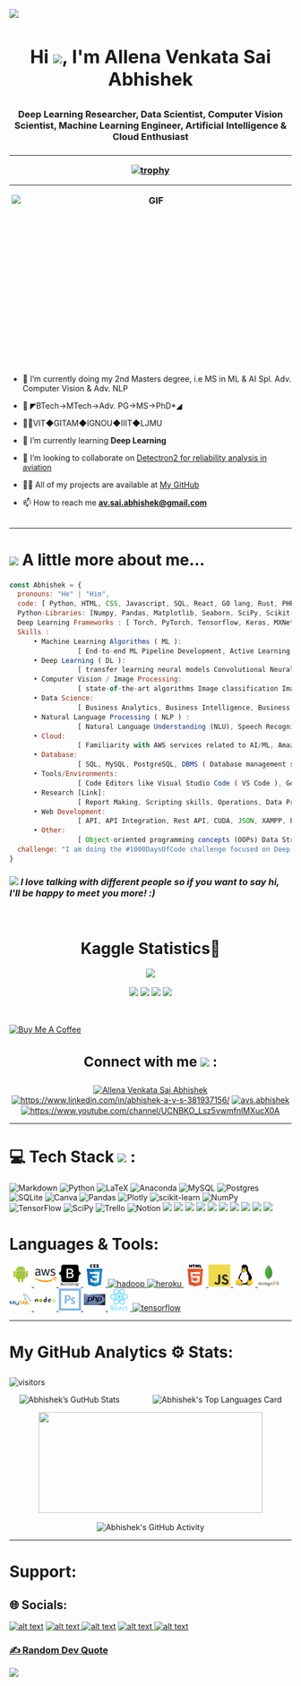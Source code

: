 ![](https://raw.githubusercontent.com/halfrost/halfrost/master/icons/header_.png)

# <b><h3 align="center">Hi <img src="https://media.giphy.com/media/hvRJCLFzcasrR4ia7z/giphy.gif" width="45px">, I'm Allena Venkata Sai Abhishek</h3></b>
  
<h3 align="center"> Deep Learning Researcher, Data Scientist, Computer Vision Scientist, Machine Learning Engineer, Artificial Intelligence & Cloud Enthusiast</h3> <h3 align="center">

<hr>

[![trophy](https://github-profile-trophy.vercel.app/?username=avs-abhishek123)](https://github.com/ryo-ma/github-profile-trophy)

<hr>
  <img align="right" alt="GIF" src="https://github.com/abhisheknaiidu/abhisheknaiidu/blob/master/code.gif?raw=true" width="500" height="320" padding: "70px" />

  
  
  ###
- 🔭 I’m currently doing my 2nd Masters degree, i.e MS in ML & AI Spl. Adv. Computer Vision & Adv. NLP 
- 🏅 ◤BTech→MTech→Adv. PG→MS→PhD*◢
- 🧑‍🎓VIT◆GITAM◆IGNOU◆IIIT◆LJMU
- 🌱 I’m currently learning **Deep Learning**

- 👯 I’m looking to collaborate on [Detectron2 for reliability analysis in aviation](https://github.com/avs-abhishek123/Detecting-and-cartooning-an-image)

- 👨‍💻 All of my projects are available at [My GitHub](https://github.com/avs-abhishek123?tab=repositories)

- 📫 How to reach me **av.sai.abhishek@gmail.com**
  <br>
  <br>
<hr>
  
# <img src="https://media.giphy.com/media/VgCDAzcKvsR6OM0uWg/giphy.gif" width="50"> A little more about me...  
  
  
```javascript
const Abhishek = {
  pronouns: "He" | "Him",
  code: [ Python, HTML, CSS, Javascript, SQL, React, GO lang, Rust, PHP, C++, Java],
  Python-Libraries: [Numpy, Pandas, Matplotlib, Seaborn, SciPy, Scikit-learn ( Sklearn ), Beautifulsoup, urllib, Selenium, Tweepy, Albumentations, Augmentors, Imgaug, scikit-image, Torchvision, Python Image Library ( PIL ), OpenCV, Detectron2, ImageAI ]
  Deep Learning Frameworks : [ Torch, PyTorch, Tensorflow, Keras, MXNet, Caffe ],
  Skills : 
      •	Machine Learning Algorithms ( ML ):  
                 [ End-to-end ML Pipeline Development, Active Learning, Supervised learning, Unsupervised learning, Semi-supervised learning, Reinforcement learning, Classification, Binary Classification, Multiclass Classification, Regression, Linear regression, Logistic regression, Simple linear regression, Multiple linear regression, Regression analysis, Lasso regression, Ridge regression, Polynomial regression, K-nearest neighbors algorithm, Knn (K Nearest Neighbours), K Nearest Neighbour (Knn), Clustering, Cluster analysis, Hierarchical clustering, k-means clustering, Dbscan Clustering, Mean Shift Clustering, Decision trees, Decision-making, Decision tree learning, Bernoulli Naive Bayes, Logistic Regression, Naive Bayes classifier, Random forest, Support Vector Machines (SVM), XGBoost, Boosting, AdaBoost, Gradient boosting, ROC, AUC, R squared, RMS, Recall rate, Principal component analysis ( PCA ), Data Encoding, One hot encoding, FI Score ],
      •	Deep Learning ( DL ): 
                 [ transfer learning neural models Convolutional Neural Networks (CNN), Recurrent neural network (RNN), Artificial neural networks (ANN), Neural Network (NN), Dimensionality Reduction, ResNet, Encoder, Decoder, Long Short-term Memory (LSTM), GRU, MLops, MLflow, Optimization, Normalizing Flows, Generative Models like GANs, Backpropagation, Gradient descent, Stochastic gradient descent, Activation Functions, Autoencoders, Encoder, Decoder, Regularization, Deep Learning Frameworks or Deep Learning Toolkits like Torch, PyTorch, Tensorflow, Keras, MXNet, Caffe ], 
      •	Computer Vision / Image Processing: 
                 [ state-of-the-art algorithms Image classification Image localization Image recognition Image Detection, Image Analytics, Image Segmentation, Instance Segmentation, Object tracking, Image & Video Understanding, Manipulation and Synthesis, Video Analytics, Video Segmentation, YOLO, Single Shot Detector (SSD), Scale-invariant feature transform algorithm (SIFT), Viola-Jones, Mean-shift algorithm for fast tracking of object, feature-point extraction, Histogram of Oriented Gradients (HOG), Region-based Fully Convolutional Network (R-FCN), R-CNN, Mask R-CNN, Fast R-CNN, Faster R-CNN, RetinaNet, Blitznet Digital image processing in Remote Sensing, Image restoration, Image rectification, Noise removal, Destipping, Image Enhancement, Histogram Equalization, Image transformation, Image reconstruction, Geographic Information System ( GIS ), Geospatial data, Vector data model, Raster data model ],
      •	Data Science:  
                 [ Business Analytics, Business Intelligence, Business Analysis, Risk Analysis Data Mining, Web Scraping, Web Crawling, Structured data, Unstructured data, Data Ingestion, Data Wrangling, Data Analysis, Data quality and validation, Data Analytics, Data Modelling, Relational modelling, dimensional modelling, ETL, Data frames, Feature Engineering, Panda Series, E-commerce Analytics, Marketing Analytics, Customer analytics, Google Analytics, manipulating/transforming data, model selection, model training, cross-validation, correlation, F-Test, T-Test, Chi square test, Deployment at scale, Data Preprocessing, Data Cleaning, Data wrangling, Data Warehousing, Exploratory Data Analysis ( EDA ) , Data Augmentation, Pattern Recognition, Critical and Analytic Problem Solving, Text Analytics, Market basket analysis, Data Visualization, Linear Algebra, Calculus, Statistics, Statistical Analysis, statistical modelling such as predictive modeling, churn analysis, time series forecasting, Autoregressive integrated moving average ( ARIMA ), Mathematics, Hypothesis Testing, R, ggplot, Gaussian Models, Bayesian models, graph analytics, KPIs, MS Excel, Dashboard, Tableau, text analytics, Audio Analytics, Scatter Plot, Word Cloud, Heat Map ],
      •	Natural Language Processing ( NLP ) :  
                 [ Natural Language Understanding (NLU), Speech Recognition, Transformers, HuggingFace, T5 transformers, GPT3, , BERT, Spacy, Tokenization, Stemming, Lemmatization, Bag of words, Word2Vec, Universal Sentence Encoder, Entity Extraction ]
      •	Cloud:  
                 [ Familiarity with AWS services related to AI/ML, Amazon Web Services, Amazon EMR, AWS Lambda, SageMaker, Machine Learning, IoT, Amazon DynamoDB, Amazon S3, Amazon EC2 Container Service, Green Grass etc. Data warehousing, Microsoft Azure Synapse, MS Azure Data lake Gen, Azure Data Storage, Google Cloud Platform ( GCP ), Workflow management engines or data-oriented workflow orchestration frameworks like Apache Airflow, Snowflake, Big data platforms like Apache Spark, Hadoop ]
      •	Database:  
                 [ SQL, MySQL, PostgreSQL, DBMS ( Database management systems ), Microsoft SQL Server Management Studio, T-SQL ],
      •	Tools/Environments:  
                 [ Code Editors like Visual Studio Code ( VS Code ), Google Colab, Jupyter Notebook, Distributed Systems, distributed computing, GPU, TPU ],
      •	Research [Link]:  
                 [ Report Making, Scripting skills, Operations, Data Presentation Skills, Interpersonal Communication, Microsoft Office, Microsoft PowerPoint, Hands-on experience and project-based learning, Record of delivering large analytical solutions with business impact, Auditing, Applied Research, Effective Communicator ],
      •	Web Development:  
                 [ API, API Integration, Rest API, CUDA, JSON, XAMPP, PHPmyadmin, Postman, HTML, HTML5, CSS, JavaScript, JSON, XML, Flask, Flask RESTful, GO, GOlang, Rust, Node JS, Chatbots, Web designing, Front end Web Development, CRUD application ],
      •	Other:  
                 [ Object-oriented programming concepts (OOPs) Data Structures and algorithms ( DSA ), Code Refactoring, OO language, Python, C++, C, Algorithm Development, Open Source Projects, Django, Docker, Pyspark, Software Development Life Cycle ( SLDC ), debugging,  YAML, continuous integration and delivery (CI/CD) pipelines, Software development environment, Code management, Version Control System, GIT, bash, Github, Gitlab, Artificial Intelligence (AI), Agile Methodologies, Agile team environment, Test Automation Frameworks, A/B testing, Unit Testing, Windows, Linux, Ubuntu, Tmux, Screen, Linux server, WSL, Atlassian, Ticketing Software, JIRA, Invision, Confluence, Canva, Filmora, tinyML, Explainable AI, SHAP, Conversational AI tools - Kore.ai, Responsible AI ],
  challenge: "I am doing the #1000DaysOfCode challenge focused on Deep learning, Data Science, Computer Vision & NLP"
}
```
  
### <img src="https://media.giphy.com/media/LnQjpWaON8nhr21vNW/giphy.gif" width="60"> <em><b>I love talking with different people</b> so if you want to say <b>hi, I'll be happy to meet you more!</b> :)</em></h3>

<br>
<h1 align="center">Kaggle Statistics🥇</h1>
<div align="center">
<a href="https://www.kaggle.com/abhishek14398"><img src="https://road-to-kaggle-grandmaster.vercel.app/api/simple/abhishek14398" /></a>
</div>
<p align="center">
<img src="https://road-to-kaggle-grandmaster.vercel.app/api/badges/abhishek14398/competitions" />
<img src="https://road-to-kaggle-grandmaster.vercel.app/api/badges/abhishek14398/dataset" />
<img src="https://road-to-kaggle-grandmaster.vercel.app/api/badges/abhishek14398/notebook" />
<img src="https://road-to-kaggle-grandmaster.vercel.app/api/badges/abhishek14398/discussion" />
</p>
<br>

<br>
<a href="https://www.buymeacoffee.com/abhishekavs" target="_blank"><img src="https://cdn.buymeacoffee.com/buttons/default-orange.png" alt="Buy Me A Coffee" height="41" width="174"></a>
<br>

## <b><h3 align="center">Connect with me <img src="https://media.giphy.com/media/mGcNjsfWAjY5AEZNw6/giphy.gif" width="50"> :</h3></b>
<p align="center">
<a href="https://twitter.com/avs_abhishek" target="blank"><img align="center" src="https://raw.githubusercontent.com/rahuldkjain/github-profile-readme-generator/master/src/images/icons/Social/twitter.svg" alt="Allena Venkata Sai Abhishek" height="30" width="40" /></a>
<a href="https://www.linkedin.com/in/abhishek-a-v-s-381937156/" target="blank"><img align="center" src="https://raw.githubusercontent.com/rahuldkjain/github-profile-readme-generator/master/src/images/icons/Social/linked-in-alt.svg" alt="https://www.linkedin.com/in/abhishek-a-v-s-381937156/" height="30" width="40" /></a>
<a href="https://www.instagram.com/avs.abhishek/" target="blank"><img align="center" src="https://raw.githubusercontent.com/rahuldkjain/github-profile-readme-generator/master/src/images/icons/Social/instagram.svg" alt="avs.abhishek" height="30" width="40" /></a>
<a href="https://www.youtube.com/channel/UCNBKO_Lsz5vwmfnlMXucX0A/" target="blank"><img align="center" src="https://raw.githubusercontent.com/rahuldkjain/github-profile-readme-generator/master/src/images/icons/Social/youtube.svg" alt="https://www.youtube.com/channel/UCNBKO_Lsz5vwmfnlMXucX0A" height="30" width="40" /></a>
</p>
<hr>




# 💻 Tech Stack <img src="https://media.giphy.com/media/WUlplcMpOCEmTGBtBW/giphy.gif" width="30"> :
![Markdown](https://img.shields.io/badge/markdown-%23000000.svg?style=plastic&logo=markdown&logoColor=white) ![Python](https://img.shields.io/badge/python-3670A0?style=plastic&logo=python&logoColor=ffdd54) ![LaTeX](https://img.shields.io/badge/latex-%23008080.svg?style=plastic&logo=latex&logoColor=white) ![Anaconda](https://img.shields.io/badge/Anaconda-%2344A833.svg?style=plastic&logo=anaconda&logoColor=white) ![MySQL](https://img.shields.io/badge/mysql-%2300f.svg?style=plastic&logo=mysql&logoColor=white) ![Postgres](https://img.shields.io/badge/postgres-%23316192.svg?style=plastic&logo=postgresql&logoColor=white) ![SQLite](https://img.shields.io/badge/sqlite-%2307405e.svg?style=plastic&logo=sqlite&logoColor=white) ![Canva](https://img.shields.io/badge/Canva-%2300C4CC.svg?style=plastic&logo=Canva&logoColor=white) ![Pandas](https://img.shields.io/badge/pandas-%23150458.svg?style=plastic&logo=pandas&logoColor=white) ![Plotly](https://img.shields.io/badge/Plotly-%233F4F75.svg?style=plastic&logo=plotly&logoColor=white) ![scikit-learn](https://img.shields.io/badge/scikit--learn-%23F7931E.svg?style=plastic&logo=scikit-learn&logoColor=white) ![NumPy](https://img.shields.io/badge/numpy-%23013243.svg?style=plastic&logo=numpy&logoColor=white) ![TensorFlow](https://img.shields.io/badge/TensorFlow-%23FF6F00.svg?style=plastic&logo=TensorFlow&logoColor=white) ![SciPy](https://img.shields.io/badge/SciPy-%230C55A5.svg?style=plastic&logo=scipy&logoColor=%white) ![Trello](https://img.shields.io/badge/Trello-%23026AA7.svg?style=plastic&logo=Trello&logoColor=white) ![Notion](https://img.shields.io/badge/Notion-%23000000.svg?style=plastic&logo=notion&logoColor=white)  <img src="https://img.shields.io/badge/python-3776AB.svg?&style=for-the-badge&logo=python&logoColor=white" height="20"/>
 <img src="https://img.shields.io/badge/-C++-05122A?style=flat&logo=C%2B%2B&logoColor=00599C"/>
 <img src="https://img.shields.io/badge/-Java-05122A?style=flat&logo=Java&logoColor=FFA518"/>
 <img src="https://img.shields.io/badge/-JavaScript-05122A?style=flat&logo=javascript"/>
 <img src="https://img.shields.io/badge/-Bootstrap-05122A?style=flat&logo=bootstrap&logoColor=563D7C"/>
 <img src="https://img.shields.io/badge/-HTML5-E34F26?style=flat-square&logo=html5&logoColor=white"/>
 <img src="https://img.shields.io/badge/-CSS3-1572B6?style=flat-square&logo=css3"/>
 <img src="https://img.shields.io/badge/jupyter-F3631D.svg?&style=flat-square&logo=jupyter&logoColor=white"/>
 <img src="https://img.shields.io/badge/anaconda-42B029.svg?&style=flat-square&logo=anaconda&logoColor=white"/>
 <img src="https://img.shields.io/badge/Flask-000000.svg?&style=flat-square&logo=flask&logoColor=white"/>



<b><p align="left"><h1>Languages & Tools:</h1></b> <p align="left"> <a href="https://developer.android.com" target="_blank"> <img src="https://raw.githubusercontent.com/devicons/devicon/master/icons/android/android-original-wordmark.svg" alt="android" width="40" height="40"/> </a> <a href="https://aws.amazon.com" target="_blank"> <img src="https://raw.githubusercontent.com/devicons/devicon/master/icons/amazonwebservices/amazonwebservices-original-wordmark.svg" alt="aws" width="40" height="40"/> </a> <a href="https://getbootstrap.com" target="_blank"> <img src="https://raw.githubusercontent.com/devicons/devicon/master/icons/bootstrap/bootstrap-plain-wordmark.svg" alt="bootstrap" width="40" height="40"/> </a> <a href="https://www.w3schools.com/css/" target="_blank"> <img src="https://raw.githubusercontent.com/devicons/devicon/master/icons/css3/css3-original-wordmark.svg" alt="css3" width="40" height="40"/> </a>  <a href="https://hadoop.apache.org/" target="_blank"> <img src="https://www.vectorlogo.zone/logos/apache_hadoop/apache_hadoop-icon.svg" alt="hadoop" width="40" height="40"/> </a> <a href="https://heroku.com" target="_blank"> <img src="https://www.vectorlogo.zone/logos/heroku/heroku-icon.svg" alt="heroku" width="40" height="40"/> </a> <a href="https://www.w3.org/html/" target="_blank"> <img src="https://raw.githubusercontent.com/devicons/devicon/master/icons/html5/html5-original-wordmark.svg" alt="html5" width="40" height="40"/> </a> 
  <a href="https://developer.mozilla.org/en-US/docs/Web/JavaScript" target="_blank"> <img src="https://raw.githubusercontent.com/devicons/devicon/master/icons/javascript/javascript-original.svg" alt="javascript" width="40" height="40"/> </a> <a href="https://www.linux.org/" target="_blank"> <img src="https://raw.githubusercontent.com/devicons/devicon/master/icons/linux/linux-original.svg" alt="linux" width="40" height="40"/> </a> <a href="https://www.mongodb.com/" target="_blank"> <img src="https://raw.githubusercontent.com/devicons/devicon/master/icons/mongodb/mongodb-original-wordmark.svg" alt="mongodb" width="40" height="40"/> </a> <a href="https://www.mysql.com/" target="_blank"> <img src="https://raw.githubusercontent.com/devicons/devicon/master/icons/mysql/mysql-original-wordmark.svg" alt="mysql" width="40" height="40"/> </a> <a href="https://nodejs.org" target="_blank"> <img src="https://raw.githubusercontent.com/devicons/devicon/master/icons/nodejs/nodejs-original-wordmark.svg" alt="nodejs" width="40" height="40"/> </a> <a href="https://www.photoshop.com/en" target="_blank"> <img src="https://raw.githubusercontent.com/devicons/devicon/master/icons/photoshop/photoshop-line.svg" alt="photoshop" width="40" height="40"/> </a> <a href="https://www.php.net" target="_blank"> <img src="https://raw.githubusercontent.com/devicons/devicon/master/icons/php/php-original.svg" alt="php" width="40" height="40"/> </a> <a href="https://reactjs.org/" target="_blank"> <img src="https://raw.githubusercontent.com/devicons/devicon/master/icons/react/react-original-wordmark.svg" alt="react" width="40" height="40"/> </a> <a href="https://www.tensorflow.org" target="_blank"> <img src="https://www.vectorlogo.zone/logos/tensorflow/tensorflow-icon.svg" alt="tensorflow" width="40" height="40"/> </a> </p> </p>

<hr>


# <b><p align="left">My GitHub Analytics ⚙️ Stats:</p></b>
![visitors](https://visitor-badge.glitch.me/badge?page_id=avs-abhishek123.avs-abhishek123)
<p align = 'center'>
<img  height="180em" width = "400em" src ="https://github-readme-stats.vercel.app/api?username=avs-abhishek123&theme=highcontrast&show_icons=true&count_private=true" alt ="Abhishek’s GutHub Stats"> &nbsp; &nbsp;&nbsp;&nbsp;&nbsp;&nbsp;&nbsp;&nbsp;&nbsp;&nbsp;&nbsp;&nbsp; 

<img src ="https://github-readme-stats.vercel.app/api/top-langs/?username=avs-abhishek123&theme=highcontrast&layout=compact" alt = "Abhishek's Top Languages Card">
</p>
<p align = "center">
<img height="180em" width = "400em" src="https://github-readme-streak-stats.herokuapp.com/?user=avs-abhishek123&show_icons=true&locale=en&layout=compact&theme=highcontrast&line_height=0" />
</p> 
<!---
<p align = "center">
 <img src="https://activity-graph.herokuapp.com/graph?username=Ramakm&theme=redical">
</p>  
--->
<p align = 'center'>
<img height="295em"  src="https://activity-graph-ahmedshahriar.herokuapp.com/graph?username=avs-abhishek123&theme=chartreuse-dark" alt="Abhishek's GitHub Activity"/>
</p>

<hr>

# <p align="left">Support:</p>
## 🌐 Socials:
<a href="https://www.linkedin.com/in/allena-venkata-sai-abhishek-381937156/"> ![alt text](https://img.shields.io/badge/-LinkedIn-0e76a8?style=plastic&logo=linkedIn)</a> <a href="https://twitter.com/avs_abhishek">![alt text](https://img.shields.io/badge/-Twitter-1DA1F2?style=plastic&logo=Twitter) </a> <a href="https://www.instagram.com/avs.abhishek/">![alt text](https://img.shields.io/badge/-Instagram-833AB4?style=plastic&logo=Instagram)</a> <a href="https://www.youtube.com/channel/UCFf3DOwYUF2Rhe2-rC3uy9A">![alt text](https://img.shields.io/youtube/channel/views/UCFf3DOwYUF2Rhe2-rC3uy9A?style=social) <a href="https://github.com/avs-abhishek123">![alt text](https://img.shields.io/github/followers/avs-abhishek123?label=Follow%20me%20on%20GitHub&style=social)

<p align = "center">

<h3>✍️ Random Dev Quote </h3>
<img src ="https://quotes-github-readme.vercel.app/api?type=horizontal&theme=radical">
  
</p>
